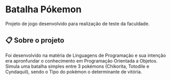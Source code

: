 # Batalha Pókemon

Projeto de jogo desenvolvido para realização de teste da faculdade.

## 📋  Sobre o projeto

Foi desenvolvido na matéria de Linguagens de Programação e sua intenção era apronfundar o conhecimento em Programação Orientada a Objetos.
Simula uma batalha simples entre 3 pokémons (Chikorita, Totodile e Cyndaquil), sendo o Tipo do pokémon o determinante de vitória.
